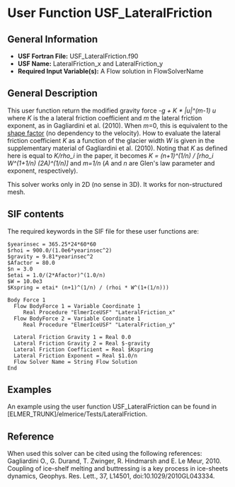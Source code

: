 # User Function USF_LateralFriction
## General Information
- **USF Fortran File:** USF_LateralFriction.f90
- **USF Name:** LateralFriction_x and LateralFriction_y
- **Required Input Variable(s):** A Flow solution in FlowSolverName

## General Description
This user function return the modified gravity force *-g + K * |u|^(m-1) u*
where *K* is the a lateral friction coefficient and *m* the lateral friction exponent, as in Gagliardini et al. (2010). When *m*=0, this is equivalent to the [shape factor](./ShapeFactor.md) (no dependency to the velocity). How to evaluate the lateral friction coefficient *K* as a function of the glacier width *W* is given in the supplementary material of Gagliardini et al. (2010). Noting that *K* as defined here is equal to *K/rho_i* in the paper, it becomes *K = (n+1)^(1/n) / [rho_i W^(1+1/n) (2A)^(1/n)]* and *m=1/n* (*A* and *n* are Glen's law parameter and exponent, respectively).

This solver works only in 2D (no sense in 3D). It works for non-structured mesh.

## SIF contents
The required keywords in the SIF file for these user functions are:

```
$yearinsec = 365.25*24*60*60
$rhoi = 900.0/(1.0e6*yearinsec^2)
$gravity = 9.81*yearinsec^2
$Afactor = 80.0
$n = 3.0
$etai = 1.0/(2*Afactor)^(1.0/n)
$W = 10.0e3
$Kspring = etai* (n+1)^(1/n) / (rhoi * W^(1+(1/n)))

Body Force 1
  Flow BodyForce 1 = Variable Coordinate 1
     Real Procedure "ElmerIceUSF" "LateralFriction_x"
  Flow BodyForce 2 = Variable Coordinate 1
     Real Procedure "ElmerIceUSF" "LateralFriction_y"

  Lateral Friction Gravity 1 = Real 0.0    
  Lateral Friction Gravity 2 = Real $-gravity
  Lateral Friction Coefficient = Real $Kspring
  Lateral Friction Exponent = Real $1.0/n
  Flow Solver Name = String Flow Solution
End
```

## Examples
An example using the user function USF_LateralFriction can be found in [ELMER_TRUNK]/elmerice/Tests/LateralFriction.

## Reference
When used this solver can be cited using the following references:
Gagliardini O., G. Durand, T. Zwinger, R. Hindmarsh and E. Le Meur, 2010. Coupling of ice-shelf melting and buttressing is a key process in ice-sheets dynamics, Geophys. Res. Lett., 37, L14501, doi:10.1029/2010GL043334.
